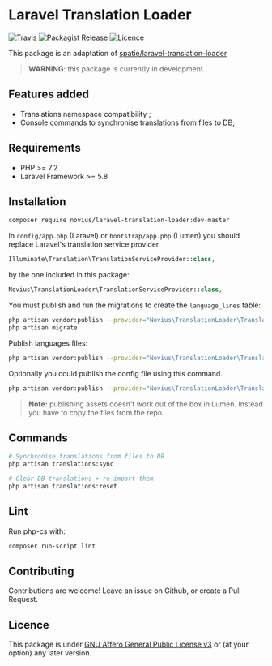 # Laravel Translation Loader
[![Travis](https://img.shields.io/travis/novius/laravel-translation-loader.svg?maxAge=1800&style=flat-square)](https://travis-ci.org/novius/laravel-translation-loader)
[![Packagist Release](https://img.shields.io/packagist/v/novius/laravel-translation-loader.svg?maxAge=1800&style=flat-square)](https://packagist.org/packages/novius/laravel-translation-loader)
[![Licence](https://img.shields.io/packagist/l/novius/laravel-translation-loader.svg?maxAge=1800&style=flat-square)](https://github.com/novius/laravel-translation-loader#licence)

This package is an adaptation of [spatie/laravel-translation-loader](https://github.com/spatie/laravel-translation-loader)

> **WARNING**: this package is currently in development.

## Features added

* Translations namespace compatibility ;
* Console commands to synchronise translations from files to DB;

## Requirements

* PHP >= 7.2
* Laravel Framework >= 5.8

## Installation

```sh
composer require novius/laravel-translation-loader:dev-master
```

In `config/app.php` (Laravel) or `bootstrap/app.php` (Lumen) you should replace Laravel's translation service provider

```php
Illuminate\Translation\TranslationServiceProvider::class,
```

by the one included in this package:

```php
Novius\TranslationLoader\TranslationServiceProvider::class,
```

You must publish and run the migrations to create the `language_lines` table:

```bash
php artisan vendor:publish --provider="Novius\TranslationLoader\TranslationServiceProvider" --tag="migrations"
php artisan migrate
```

Publish languages files:

```bash
php artisan vendor:publish --provider="Novius\TranslationLoader\TranslationServiceProvider" --tag="lang"
```

Optionally you could publish the config file using this command.

```bash
php artisan vendor:publish --provider="Novius\TranslationLoader\TranslationServiceProvider" --tag="config"
```


> **Note:** publishing assets doesn't work out of the box in Lumen. Instead you have to copy the files from the repo.

## Commands

```bash
# Synchronise translations from files to DB
php artisan translations:sync

# Clear DB translations + re-import them
php artisan translations:reset
```

## Lint

Run php-cs with:

```sh
composer run-script lint
```

## Contributing

Contributions are welcome!
Leave an issue on Github, or create a Pull Request.


## Licence

This package is under [GNU Affero General Public License v3](http://www.gnu.org/licenses/agpl-3.0.html) or (at your option) any later version.
